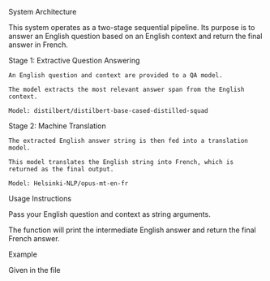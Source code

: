 System Architecture

  This system operates as a two-stage sequential pipeline. Its purpose is to answer an English question based on an English context and return the final answer in   French.

  Stage 1: Extractive Question Answering

    An English question and context are provided to a QA model.

    The model extracts the most relevant answer span from the English context.

    Model: distilbert/distilbert-base-cased-distilled-squad

  Stage 2: Machine Translation

    The extracted English answer string is then fed into a translation model.

    This model translates the English string into French, which is returned as the final output.

    Model: Helsinki-NLP/opus-mt-en-fr

Usage Instructions

  Pass your English question and context as string arguments.

  The function will print the intermediate English answer and return the final French answer.

Example

  Given in the file
